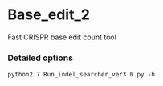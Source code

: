 # Base_edit_2
Fast CRISPR base edit count tool


### Detailed options
    python2.7 Run_indel_searcher_ver3.0.py -h
